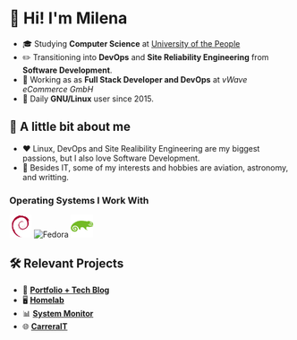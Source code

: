 # :milky_way: Hi! I'm Milena
- 🎓 Studying **Computer Science** at [University of the People](https://www.uopeople.edu/)
- :pencil2: Transitioning into **DevOps** and **Site Reliability Engineering** from **Software Development**.
- 🔧 Working as as **Full Stack Developer and DevOps** at *vWave eCommerce GmbH*
- 🐧 Daily **GNU/Linux** user since 2015.

## :thought_balloon: A little bit about me
- :heart: Linux, DevOps and Site Realibility Engineering are my biggest passions, but I also love Software Development.
- :dizzy: Besides IT, some of my interests and hobbies are aviation, astronomy, and writting. 

### Operating Systems I Work With
<p align="left">
<img src="https://github.com/devicons/devicon/blob/master/icons/debian/debian-original.svg" title="Debian" alt="Debian" width="40" height="40"/>
<img src="https://www.vectorlogo.zone/logos/getfedora/getfedora-icon.svg" alt="Fedora" width="40" height="40"/>
<img src="https://github.com/devicons/devicon/blob/master/icons/opensuse/opensuse-original.svg" title="openSUSE" alt="openSUSE" width="40" height="40"/>
</p>

## 🛠️ Relevant Projects

- 🌸 [**Portfolio + Tech Blog**](https://milenasaron.vercel.app/)
- 🖥️ [**Homelab**](https://github.com/aronmilenait/homelab)
- 📊 [**System Monitor**](https://github.com/milenasaron/system-monitor)
- 🌐 [**CarreraIT**](https://www.carrerait.lat)
